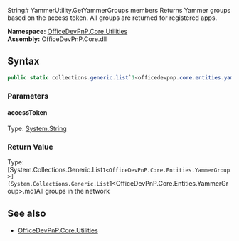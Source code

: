 String# YammerUtility.GetYammerGroups members
Returns Yammer groups based on the access token. All groups are returned for registered apps.  

**Namespace:** [OfficeDevPnP.Core.Utilities](OfficeDevPnP.Core.Utilities.md)  
**Assembly:** OfficeDevPnP.Core.dll  
## Syntax
```C#
public static collections.generic.list`1<officedevpnp.core.entities.yammergroup> GetYammerGroups(String)
```
### Parameters
#### accessToken
Type: [System.String](System.String.md) 
#### 
### Return Value
Type: [System.Collections.Generic.List`1<OfficeDevPnP.Core.Entities.YammerGroup>](System.Collections.Generic.List`1<OfficeDevPnP.Core.Entities.YammerGroup>.md)All groups in the network
## See also
- [OfficeDevPnP.Core.Utilities](OfficeDevPnP.Core.Utilities.md)
